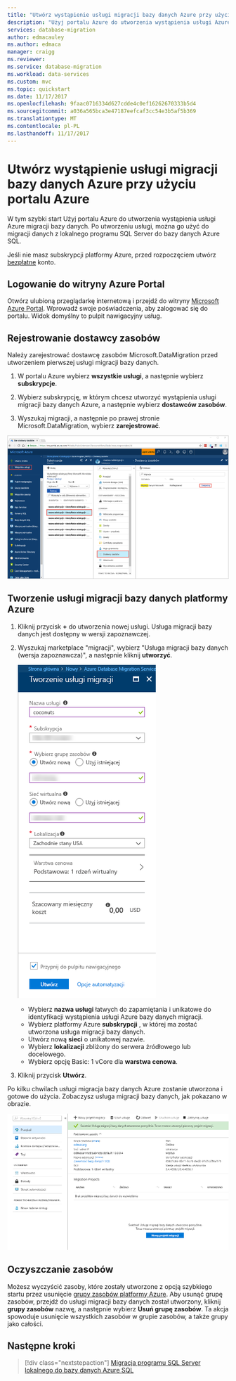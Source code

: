 ```yaml
---
title: "Utwórz wystąpienie usługi migracji bazy danych Azure przy użyciu portalu Azure | Dokumentacja firmy Microsoft"
description: "Użyj portalu Azure do utworzenia wystąpienia usługi Azure baza danych migracji"
services: database-migration
author: edmacauley
ms.author: edmaca
manager: craigg
ms.reviewer: 
ms.service: database-migration
ms.workload: data-services
ms.custom: mvc
ms.topic: quickstart
ms.date: 11/17/2017
ms.openlocfilehash: 9faac0716334d627cdde4c0ef16262670333b5d4
ms.sourcegitcommit: a036a565bca3e47187eefcaf3cc54e3b5af5b369
ms.translationtype: MT
ms.contentlocale: pl-PL
ms.lasthandoff: 11/17/2017
---
```

# <a name="create-an-instance-of-the-azure-database-migration-service-by-using-the-azure-portal"></a>Utwórz wystąpienie usługi migracji bazy danych Azure przy użyciu portalu Azure
W tym szybki start Użyj portalu Azure do utworzenia wystąpienia usługi Azure migracji bazy danych.  Po utworzeniu usługi, można go użyć do migracji danych z lokalnego programu SQL Server do bazy danych Azure SQL.

Jeśli nie masz subskrypcji platformy Azure, przed rozpoczęciem utwórz [bezpłatne](https://azure.microsoft.com/free/) konto.

## <a name="log-in-to-the-azure-portal"></a>Logowanie do witryny Azure Portal
Otwórz ulubioną przeglądarkę internetową i przejdź do witryny [Microsoft Azure Portal](https://portal.azure.com/). Wprowadź swoje poświadczenia, aby zalogować się do portalu. Widok domyślny to pulpit nawigacyjny usług.

## <a name="register-the-resource-provider"></a>Rejestrowanie dostawcy zasobów
Należy zarejestrować dostawcę zasobów Microsoft.DataMigration przed utworzeniem pierwszej usługi migracji bazy danych.

1. W portalu Azure wybierz **wszystkie usługi**, a następnie wybierz **subskrypcje**.

1. Wybierz subskrypcję, w którym chcesz utworzyć wystąpienia usługi migracji bazy danych Azure, a następnie wybierz **dostawców zasobów**.

1. Wyszukaj migracji, a następnie po prawej stronie Microsoft.DataMigration, wybierz **zarejestrować**.

![Rejestrowanie dostawcy zasobów](media/quickstart-create-data-migration-service-portal/dms-register-provider.png)

## <a name="create-azure-database-migration-service"></a>Tworzenie usługi migracji bazy danych platformy Azure
1. Kliknij przycisk  **+**  do utworzenia nowej usługi.  Usługa migracji bazy danych jest dostępny w wersji zapoznawczej.  

1. Wyszukaj marketplace "migracji", wybierz "Usługa migracji bazy danych (wersja zapoznawcza)", a następnie kliknij **utworzyć**.

    ![Tworzenie usługi migracji](media/quickstart-create-data-migration-service-portal/dms-create-service.png)

    - Wybierz **nazwa usługi** łatwych do zapamiętania i unikatowe do identyfikacji wystąpienia usługi Azure bazy danych migracji.
    - Wybierz platformy Azure **subskrypcji** , w której ma zostać utworzona usługa migracji bazy danych.
    - Utwórz nową **sieci** o unikatowej nazwie.
    - Wybierz **lokalizacji** zbliżony do serwera źródłowego lub docelowego.
    - Wybierz opcję Basic: 1 vCore dla **warstwa cenowa**.

1. Kliknij przycisk **Utwórz**.

Po kilku chwilach usługi migracja bazy danych Azure zostanie utworzona i gotowe do użycia.  Zobaczysz usługa migracji bazy danych, jak pokazano w obrazie.

![Utworzono usługę migracji](media/quickstart-create-data-migration-service-portal/dms-service-created.png)

## <a name="clean-up-resources"></a>Oczyszczanie zasobów
Możesz wyczyścić zasoby, które zostały utworzone z opcją szybkiego startu przez usunięcie [grupy zasobów platformy Azure](../azure-resource-manager/resource-group-overview.md).  Aby usunąć grupę zasobów, przejdź do usługi migracji bazy danych został utworzony, kliknij **grupy zasobów** nazwę, a następnie wybierz **Usuń grupę zasobów**.  Ta akcja spowoduje usunięcie wszystkich zasobów w grupie zasobów, a także grupy jako całości.

## <a name="next-steps"></a>Następne kroki
> [!div class="nextstepaction"]
> [Migracja programu SQL Server lokalnego do bazy danych Azure SQL](tutorial-sql-server-to-azure-sql.md)